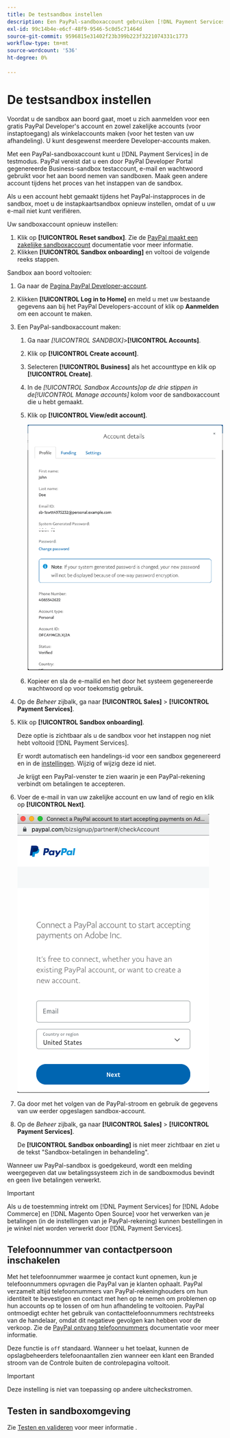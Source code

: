 ```yaml
---
title: De testsandbox instellen
description: Een PayPal-sandboxaccount gebruiken [!DNL Payment Services] in de testmodus.
exl-id: 99c14b4e-e6cf-48f9-9546-5c0d5c71464d
source-git-commit: 9596815e31402f23b399b223f3221074331c1773
workflow-type: tm+mt
source-wordcount: '536'
ht-degree: 0%

---
```


# De testsandbox instellen

Voordat u de sandbox aan boord gaat, moet u zich aanmelden voor een gratis PayPal Developer&#39;s account en zowel zakelijke accounts (voor instaptoegang) als winkelaccounts maken (voor het testen van uw afhandeling). U kunt desgewenst meerdere Developer-accounts maken.

Met een PayPal-sandboxaccount kunt u [!DNL Payment Services] in de testmodus. PayPal vereist dat u een door PayPal Developer Portal gegenereerde Business-sandbox testaccount, e-mail en wachtwoord gebruikt voor het aan boord nemen van sandboxen. Maak geen andere account tijdens het proces van het instappen van de sandbox.

Als u een account hebt gemaakt tijdens het PayPal-instapproces in de sandbox, moet u de instapkaartsandbox opnieuw instellen, omdat of u uw e-mail niet kunt verifiëren.

Uw sandboxaccount opnieuw instellen:

1. Klik op **[!UICONTROL Reset sandbox]**. Zie de [PayPal maakt een zakelijke sandboxaccount](https://developer.paypal.com/docs/api-basics/sandbox/accounts/#create-a-business-sandbox-account) documentatie voor meer informatie.
1. Klikken **[!UICONTROL Sandbox onboarding]** en voltooi de volgende reeks stappen.

Sandbox aan boord voltooien:

1. Ga naar de [Pagina PayPal Developer-account](https://developer.paypal.com/developer/accounts/).
1. Klikken **[!UICONTROL Log in to Home]** en meld u met uw bestaande gegevens aan bij het PayPal Developers-account of klik op **Aanmelden** om een account te maken.
1. Een PayPal-sandboxaccount maken:
   1. Ga naar _[!UICONTROL SANDBOX]_>**[!UICONTROL Accounts]**.
   1. Klik op **[!UICONTROL Create account]**.
   1. Selecteren **[!UICONTROL Business]** als het accounttype en klik op **[!UICONTROL Create]**.
   1. In de _[!UICONTROL Sandbox Accounts]_op de drie stippen in de_[!UICONTROL Manage accounts]_ kolom voor de sandboxaccount die u hebt gemaakt.
   1. Klik op **[!UICONTROL View/edit account]**.

      ![PayPal - Sandboxaccount bekijken/bewerken](assets/onboarding-viewedit-sandbox.png)

   1. Kopieer en sla de e-mailid en het door het systeem gegenereerde wachtwoord op voor toekomstig gebruik.

1. Op de _Beheer_ zijbalk, ga naar **[!UICONTROL Sales]** > **[!UICONTROL Payment Services]**.
1. Klik op **[!UICONTROL Sandbox onboarding]**.

   Deze optie is zichtbaar als u de sandbox voor het instappen nog niet hebt voltooid [!DNL Payment Services].

   Er wordt automatisch een handelings-id voor een sandbox gegenereerd en in de [instellingen](settings.md). Wijzig of wijzig deze id niet.

   Je krijgt een PayPal-venster te zien waarin je een PayPal-rekening verbindt om betalingen te accepteren.

1. Voer de e-mail in van uw zakelijke account en uw land of regio en klik op **[!UICONTROL Next]**.

   ![PayPal - Verbinding maken met PayPal-rekening voor betalingen](assets/paypal-connectacct.png)

1. Ga door met het volgen van de PayPal-stroom en gebruik de gegevens van uw eerder opgeslagen sandbox-account.
1. Op de _Beheer_ zijbalk, ga naar **[!UICONTROL Sales]** > **[!UICONTROL Payment Services]**.

   De **[!UICONTROL Sandbox onboarding]** is niet meer zichtbaar en ziet u de tekst &quot;Sandbox-betalingen in behandeling&quot;.

Wanneer uw PayPal-sandbox is goedgekeurd, wordt een melding weergegeven dat uw betalingssysteem zich in de sandboxmodus bevindt en geen live betalingen verwerkt.

>[!IMPORTANT]
>
>Als u de toestemming intrekt om [!DNL Payment Services] for [!DNL Adobe Commerce] en [!DNL Magento Open Source] voor het verwerken van je betalingen (in de instellingen van je PayPal-rekening) kunnen bestellingen in je winkel niet worden verwerkt door [!DNL Payment Services].

## Telefoonnummer van contactpersoon inschakelen

Met het telefoonnummer waarmee je contact kunt opnemen, kun je telefoonnummers opvragen die PayPal van je klanten ophaalt. PayPal verzamelt altijd telefoonnummers van PayPal-rekeninghouders om hun identiteit te bevestigen en contact met hen op te nemen om problemen op hun accounts op te lossen of om hun afhandeling te voltooien. PayPal ontmoedigt echter het gebruik van contacttelefoonnummers rechtstreeks van de handelaar, omdat dit negatieve gevolgen kan hebben voor de verkoop. Zie de [PayPal ontvang telefoonnummers](https://developer.paypal.com/docs/admin/checkout-settings/#get-contact-telephone-numbers) documentatie voor meer informatie.

Deze functie is `off` standaard. Wanneer u het toelaat, kunnen de opslagbeheerders telefoonaantallen zien wanneer een klant een Branded stroom van de Controle buiten de controlepagina voltooit.

>[!IMPORTANT]
>
>Deze instelling is niet van toepassing op andere uitcheckstromen.

## Testen in sandboxomgeving

Zie [Testen en valideren](test-validate.md) voor meer informatie .
